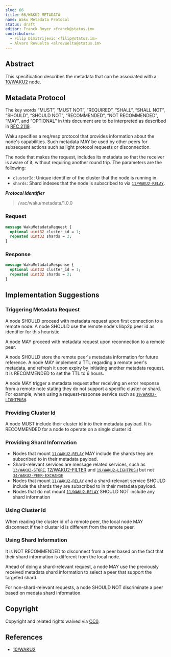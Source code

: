 ```yaml
---
slug: 66
title: 66/WAKU2-METADATA
name: Waku Metadata Protocol
status: draft
editor: Franck Royer <franck@status.im>
contributors:
  - Filip Dimitrijevic <filip@status.im>
  - Alvaro Revuelta <alrevuelta@status.im>
---
```


## Abstract

This specification describes the metadata
that can be associated with a [10/WAKU2](/waku/standards/core/10/waku2.md) node.

## Metadata Protocol

The key words “MUST”, “MUST NOT”, “REQUIRED”, “SHALL”, “SHALL NOT”, “SHOULD”, “SHOULD NOT”, “RECOMMENDED”,
“NOT RECOMMENDED”, “MAY”, and “OPTIONAL” in this document are to be interpreted as described in [RFC 2119](https://www.ietf.org/rfc/rfc2119.txt).

Waku specifies a req/resp protocol that provides information about the node's capabilities.
Such metadata MAY be used by other peers for subsequent actions such as light protocol requests or disconnection.

The node that makes the request,
includes its metadata so that the receiver is aware of it,
without requiring another round trip.
The parameters are the following:

* `clusterId`: Unique identifier of the cluster that the node is running in.
* `shards`: Shard indexes that the node is subscribed to via [`11/WAKU2-RELAY`](/waku/standards/core/11/relay.md).

***Protocol Identifier***

> /vac/waku/metadata/1.0.0

### Request

```protobuf
message WakuMetadataRequest {
  optional uint32 cluster_id = 1;
  repeated uint32 shards = 2;
}
```

### Response

```protobuf
message WakuMetadataResponse {
  optional uint32 cluster_id = 1;
  repeated uint32 shards = 2;
}
```

## Implementation Suggestions

### Triggering Metadata Request

A node SHOULD proceed with metadata request upon first connection to a remote node.
A node SHOULD use the remote node's libp2p peer id as identifier for this heuristic.

A node MAY proceed with metadata request upon reconnection to a remote peer.

A node SHOULD store the remote peer's metadata information for future reference.
A node MAY implement a TTL regarding a remote peer's metadata, and refresh it upon expiry by initiating another metadata request.
It is RECOMMENDED to set the TTL to 6 hours.

A node MAY trigger a metadata request after receiving an error response from a remote note
stating they do not support a specific cluster or shard.
For example, when using a request-response service such as [`19/WAKU2-LIGHTPUSH`](/waku/standards/core/19/lightpush.md).

### Providing Cluster Id

A node MUST include their cluster id into their metadata payload.
It is RECOMMENDED for a node to operate on a single cluster id.

### Providing Shard Information

- Nodes that mount [`11/WAKU2-RELAY`](/waku/standards/core/11/relay.md) MAY include the shards they are subscribed to in their metadata payload.
- Shard-relevant services are message related services,
  such as [`13/WAKU2-STORE`](/waku/standards/core/13/store.md), [12/WAKU2-FILTER](/waku/standards/core/12/filter.md)
  and [`19/WAKU2-LIGHTPUSH`](/waku/standards/core/19/lightpush.md)
  but not [`34/WAKU2-PEER-EXCHANGE`](/waku/standards/core/34/peer-exchange.md)
- Nodes that mount [`11/WAKU2-RELAY`](/waku/standards/core/11/relay.md) and a shard-relevant service SHOULD include the shards they are subscribed to in their metadata payload.
- Nodes that do not mount [`11/WAKU2-RELAY`](/waku/standards/core/11/relay.md) SHOULD NOT include any shard information

### Using Cluster Id

When reading the cluster id of a remote peer, the local node MAY disconnect if their cluster id is different from the remote peer.

### Using Shard Information

It is NOT RECOMMENDED to disconnect from a peer based on the fact that their shard information is different from the local node.

Ahead of doing a shard-relevant request,
a node MAY use the previously received metadata shard information to select a peer that support the targeted shard.

For non-shard-relevant requests, a node SHOULD NOT discriminate a peer based on medata shard information.

## Copyright

Copyright and related rights waived via
[CC0](https://creativecommons.org/publicdomain/zero/1.0/).

## References

* [10/WAKU2](/waku/standards/core/10/waku2.md)
